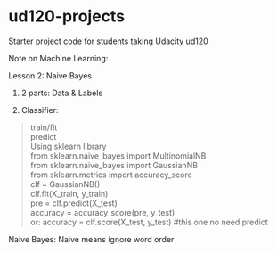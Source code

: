 ud120-projects  
==============  
  
Starter project code for students taking Udacity ud120  
  
  
Note on Machine Learning:  
  
Lesson 2: Naive Bayes  
1. 2 parts: Data & Labels  
  
2. Classifier:  
> train/fit  
> predict  
Using sklearn library  
from sklearn.naive_bayes import MultinomialNB  
from sklearn.naive_bayes import GaussianNB  
from sklearn.metrics import accuracy_score  
clf = GaussianNB()  
clf.fit(X_train, y_train)  
pre = clf.predict(X_test)  
accuracy = accuracy_score(pre, y_test)  
or: accuracy = clf.score(X_test, y_test) #this one no need predict
  
Naive Bayes: Naive means ignore word order
